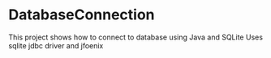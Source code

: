 # DatabaseConnection
This project shows how to connect to database using Java and SQLite
Uses sqlite jdbc driver and jfoenix
